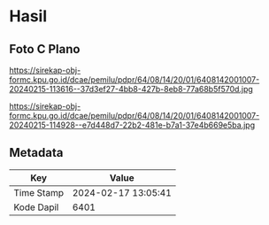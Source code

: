 # Hasil

## Foto C Plano

https://sirekap-obj-formc.kpu.go.id/dcae/pemilu/pdpr/64/08/14/20/01/6408142001007-20240215-113616--37d3ef27-4bb8-427b-8eb8-77a68b5f570d.jpg

https://sirekap-obj-formc.kpu.go.id/dcae/pemilu/pdpr/64/08/14/20/01/6408142001007-20240215-114928--e7d448d7-22b2-481e-b7a1-37e4b669e5ba.jpg


## Metadata

| Key        | Value               |
| ---------- | ------------------- |
| Time Stamp | 2024-02-17 13:05:41 |
| Kode Dapil | 6401                |



